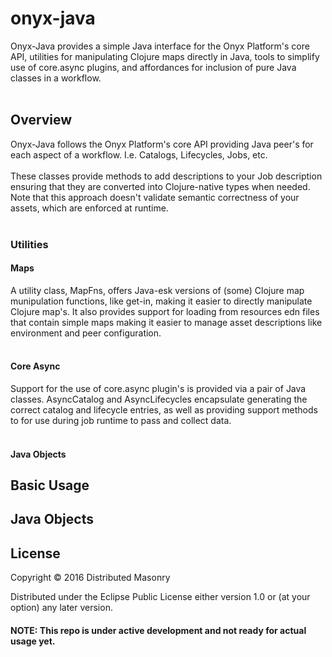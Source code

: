 # onyx-java

Onyx-Java provides a simple Java interface for the Onyx Platform's core API, utilities for manipulating Clojure maps directly in Java, tools to simplify use of core.async plugins, and affordances for inclusion of pure Java classes in a workflow.   <br>
<br>

## Overview 
Onyx-Java follows the Onyx Platform's core API providing Java peer's for each aspect of a workflow. I.e. Catalogs, Lifecycles, Jobs, etc. <br>
<br>
These classes provide methods to add descriptions to your Job description ensuring that they are converted into Clojure-native types when needed. Note that this approach doesn't validate semantic correctness of your assets, which are enforced at runtime.<br>
<br>
### Utilities

#### Maps

A utility class, MapFns, offers Java-esk versions of (some) Clojure map munipulation functions, like get-in, making it easier to directly manipulate Clojure map's. It also provides support for loading from resources edn files that contain simple maps making it easier to manage asset descriptions like environment and peer configuration. <br>
<br>

#### Core Async

Support for the use of core.async plugin's is provided via a pair of Java classes. AsyncCatalog and AsyncLifecycles encapsulate generating the correct catalog and lifecycle entries, as well as providing support methods to for use during job runtime to pass and collect data.<br>
<br>


#### Java Objects



## Basic Usage


## Java Objects 


## License

Copyright © 2016 Distributed Masonry

Distributed under the Eclipse Public License either version 1.0 or (at
your option) any later version.


#### NOTE: This repo is under active development and not ready for actual usage yet.

